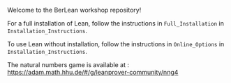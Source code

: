 Welcome to the BerLean workshop repository!

For a full installation of Lean, follow the instructions in `Full_Installation` in `Installation_Instructions`.

To use Lean without installation, follow the instructions in `Online_Options` in `Installation_Instructions`.

The natural numbers game is available at :
https://adam.math.hhu.de/#/g/leanprover-community/nng4
